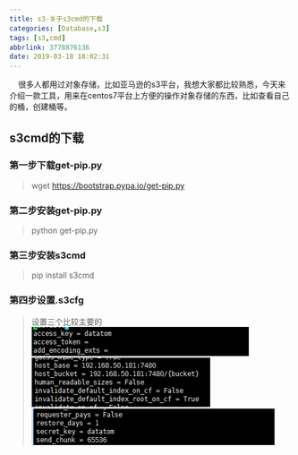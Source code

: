 ```yaml
---
title: s3-关于s3cmd的下载
categories: [Database,s3]
tags: [s3,cmd]
abbrlink: 3778876136
date: 2019-03-18 18:02:31
---
```


&nbsp;&nbsp;&nbsp;&nbsp;很多人都用过对象存储，比如亚马逊的s3平台，我想大家都比较熟悉，今天来介绍一款工具，用来在centos7平台上方便的操作对象存储的东西，比如查看自己的桶，创建桶等。

## s3cmd的下载 ##

### 第一步下载get-pip.py
>wget  https://bootstrap.pypa.io/get-pip.py

### 第二步安装get-pip.py
>python get-pip.py

### 第三步安装s3cmd
>pip install s3cmd

### 第四步设置.s3cfg
>设置三个比较主要的  
>![设置access_key](/images/access_key.png)  
>![设置host_bucket](/images/host_bucket.png)  
>![设置secret_key](/images/secret_key.png)  


